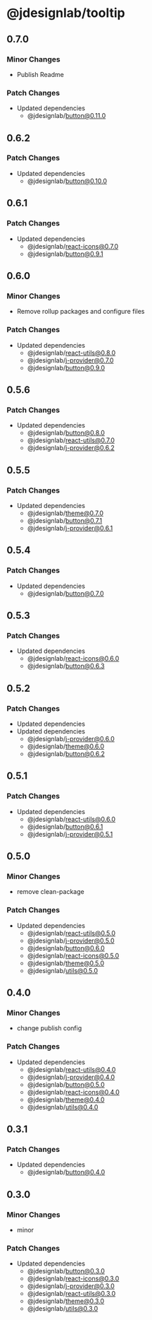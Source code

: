 # @jdesignlab/tooltip

## 0.7.0

### Minor Changes

- Publish Readme

### Patch Changes

- Updated dependencies
  - @jdesignlab/button@0.11.0

## 0.6.2

### Patch Changes

- Updated dependencies
  - @jdesignlab/button@0.10.0

## 0.6.1

### Patch Changes

- Updated dependencies
  - @jdesignlab/react-icons@0.7.0
  - @jdesignlab/button@0.9.1

## 0.6.0

### Minor Changes

- Remove rollup packages and configure files

### Patch Changes

- Updated dependencies
  - @jdesignlab/react-utils@0.8.0
  - @jdesignlab/j-provider@0.7.0
  - @jdesignlab/button@0.9.0

## 0.5.6

### Patch Changes

- Updated dependencies
  - @jdesignlab/button@0.8.0
  - @jdesignlab/react-utils@0.7.0
  - @jdesignlab/j-provider@0.6.2

## 0.5.5

### Patch Changes

- Updated dependencies
  - @jdesignlab/theme@0.7.0
  - @jdesignlab/button@0.7.1
  - @jdesignlab/j-provider@0.6.1

## 0.5.4

### Patch Changes

- Updated dependencies
  - @jdesignlab/button@0.7.0

## 0.5.3

### Patch Changes

- Updated dependencies
  - @jdesignlab/react-icons@0.6.0
  - @jdesignlab/button@0.6.3

## 0.5.2

### Patch Changes

- Updated dependencies
- Updated dependencies
  - @jdesignlab/j-provider@0.6.0
  - @jdesignlab/theme@0.6.0
  - @jdesignlab/button@0.6.2

## 0.5.1

### Patch Changes

- Updated dependencies
  - @jdesignlab/react-utils@0.6.0
  - @jdesignlab/button@0.6.1
  - @jdesignlab/j-provider@0.5.1

## 0.5.0

### Minor Changes

- remove clean-package

### Patch Changes

- Updated dependencies
  - @jdesignlab/react-utils@0.5.0
  - @jdesignlab/j-provider@0.5.0
  - @jdesignlab/button@0.6.0
  - @jdesignlab/react-icons@0.5.0
  - @jdesignlab/theme@0.5.0
  - @jdesignlab/utils@0.5.0

## 0.4.0

### Minor Changes

- change publish config

### Patch Changes

- Updated dependencies
  - @jdesignlab/react-utils@0.4.0
  - @jdesignlab/j-provider@0.4.0
  - @jdesignlab/button@0.5.0
  - @jdesignlab/react-icons@0.4.0
  - @jdesignlab/theme@0.4.0
  - @jdesignlab/utils@0.4.0

## 0.3.1

### Patch Changes

- Updated dependencies
  - @jdesignlab/button@0.4.0

## 0.3.0

### Minor Changes

- minor

### Patch Changes

- Updated dependencies
  - @jdesignlab/button@0.3.0
  - @jdesignlab/react-icons@0.3.0
  - @jdesignlab/j-provider@0.3.0
  - @jdesignlab/react-utils@0.3.0
  - @jdesignlab/theme@0.3.0
  - @jdesignlab/utils@0.3.0
